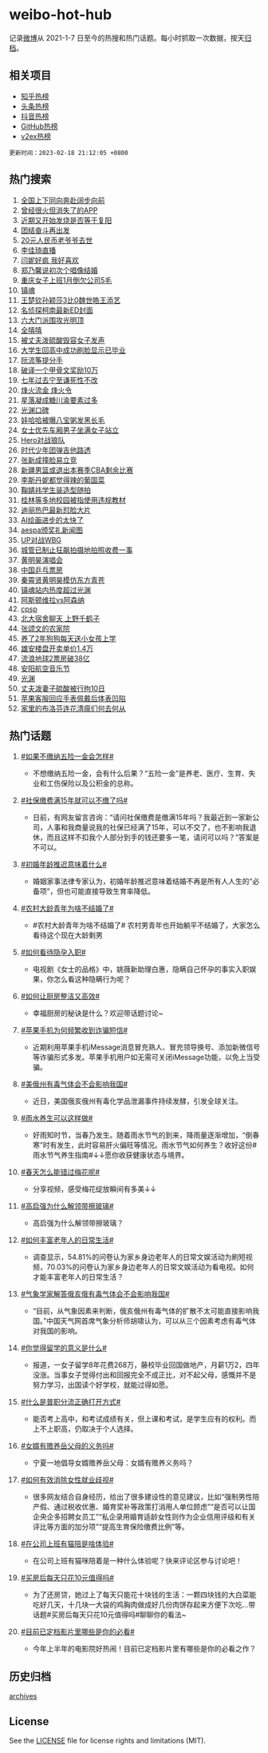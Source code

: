 # weibo-hot-hub

记录[微博](https://www.weibo.com)从 2021-1-7 日至今的热搜和热门话题。每小时抓取一次数据，按天[归档](archives)。

## 相关项目

- [知乎热榜](https://github.com/lonnyzhang423/zhihu-hot-hub)
- [头条热榜](https://github.com/lonnyzhang423/toutiao-hot-hub)
- [抖音热榜](https://github.com/lonnyzhang423/douyin-hot-hub)
- [GitHub热榜](https://github.com/lonnyzhang423/github-hot-hub)
- [v2ex热榜](https://github.com/lonnyzhang423/v2ex-hot-hub)


`更新时间：2023-02-18 21:12:05 +0800`

## 热门搜索

1. [全国上下同向奔赴阔步向前](https://m.weibo.cn/search?containerid=100103type%3D1%26t%3D10%26q%3D%23%E5%85%A8%E5%9B%BD%E4%B8%8A%E4%B8%8B%E5%90%8C%E5%90%91%E5%A5%94%E8%B5%B4%E9%98%94%E6%AD%A5%E5%90%91%E5%89%8D%23&stream_entry_id=51&isnewpage=1&extparam=seat%3D1%26stream_entry_id%3D51%26cate%3D10103%26dgr%3D0%26pos%3D0%26filter_type%3Drealtimehot%26c_type%3D51%26display_time%3D1676725924%26pre_seqid%3D1676725924535023866177&luicode=10000011&lfid=106003type%253D25%2526t%253D3%2526disable_hot%253D1%2526filter_type%253Drealtimehot)
1. [曾经很火但消失了的APP](https://m.weibo.cn/search?containerid=100103type%3D1%26t%3D10%26q%3D%23%E6%9B%BE%E7%BB%8F%E5%BE%88%E7%81%AB%E4%BD%86%E6%B6%88%E5%A4%B1%E4%BA%86%E7%9A%84APP%23&stream_entry_id=31&isnewpage=1&extparam=seat%3D1%26band_rank%3D1%26dgr%3D0%26realpos%3D1%26pos%3D0%26stream_entry_id%3D31%26c_type%3D31%26lcate%3D5001%26cate%3D5001%26q%3D%2523%25E6%259B%25BE%25E7%25BB%258F%25E5%25BE%2588%25E7%2581%25AB%25E4%25BD%2586%25E6%25B6%2588%25E5%25A4%25B1%25E4%25BA%2586%25E7%259A%2584APP%2523%26filter_type%3Drealtimehot%26flag%3D2%26display_time%3D1676725924%26pre_seqid%3D1676725924535023866177&luicode=10000011&lfid=106003type%253D25%2526t%253D3%2526disable_hot%253D1%2526filter_type%253Drealtimehot)
1. [近期又开始发烧是否等于复阳](https://m.weibo.cn/search?containerid=100103type%3D1%26t%3D10%26q%3D%23%E8%BF%91%E6%9C%9F%E5%8F%88%E5%BC%80%E5%A7%8B%E5%8F%91%E7%83%A7%E6%98%AF%E5%90%A6%E7%AD%89%E4%BA%8E%E5%A4%8D%E9%98%B3%23&stream_entry_id=31&isnewpage=1&extparam=seat%3D1%26band_rank%3D2%26dgr%3D0%26realpos%3D2%26pos%3D1%26stream_entry_id%3D31%26c_type%3D31%26lcate%3D5001%26cate%3D5001%26q%3D%2523%25E8%25BF%2591%25E6%259C%259F%25E5%258F%2588%25E5%25BC%2580%25E5%25A7%258B%25E5%258F%2591%25E7%2583%25A7%25E6%2598%25AF%25E5%2590%25A6%25E7%25AD%2589%25E4%25BA%258E%25E5%25A4%258D%25E9%2598%25B3%2523%26filter_type%3Drealtimehot%26flag%3D2%26display_time%3D1676725924%26pre_seqid%3D1676725924535023866177&luicode=10000011&lfid=106003type%253D25%2526t%253D3%2526disable_hot%253D1%2526filter_type%253Drealtimehot)
1. [团结奋斗再出发](https://m.weibo.cn/search?containerid=100103type%3D1%26t%3D10%26q%3D%23%E5%9B%A2%E7%BB%93%E5%A5%8B%E6%96%97%E5%86%8D%E5%87%BA%E5%8F%91%23&stream_entry_id=31&isnewpage=1&extparam=seat%3D1%26band_rank%3D3%26dgr%3D0%26realpos%3D3%26pos%3D2%26stream_entry_id%3D31%26c_type%3D31%26lcate%3D5001%26cate%3D5001%26q%3D%2523%25E5%259B%25A2%25E7%25BB%2593%25E5%25A5%258B%25E6%2596%2597%25E5%2586%258D%25E5%2587%25BA%25E5%258F%2591%2523%26filter_type%3Drealtimehot%26flag%3D1%26display_time%3D1676725924%26pre_seqid%3D1676725924535023866177&luicode=10000011&lfid=106003type%253D25%2526t%253D3%2526disable_hot%253D1%2526filter_type%253Drealtimehot)
1. [20元人民币老爷爷去世](https://m.weibo.cn/search?containerid=100103type%3D1%26t%3D10%26q%3D%2320%E5%85%83%E4%BA%BA%E6%B0%91%E5%B8%81%E8%80%81%E7%88%B7%E7%88%B7%E5%8E%BB%E4%B8%96%23&stream_entry_id=31&isnewpage=1&extparam=seat%3D1%26band_rank%3D4%26dgr%3D0%26realpos%3D4%26pos%3D3%26stream_entry_id%3D31%26c_type%3D31%26lcate%3D5001%26cate%3D5001%26q%3D%252320%25E5%2585%2583%25E4%25BA%25BA%25E6%25B0%2591%25E5%25B8%2581%25E8%2580%2581%25E7%2588%25B7%25E7%2588%25B7%25E5%258E%25BB%25E4%25B8%2596%2523%26filter_type%3Drealtimehot%26flag%3D2%26display_time%3D1676725924%26pre_seqid%3D1676725924535023866177&luicode=10000011&lfid=106003type%253D25%2526t%253D3%2526disable_hot%253D1%2526filter_type%253Drealtimehot)
1. [李佳琦直播](https://m.weibo.cn/search?containerid=100103type%3D1%26t%3D10%26q%3D%23%E6%9D%8E%E4%BD%B3%E7%90%A6%E7%9B%B4%E6%92%AD%23&stream_entry_id=31&isnewpage=1&extparam=seat%3D1%26band_rank%3D5%26dgr%3D0%26realpos%3D5%26pos%3D4%26stream_entry_id%3D31%26c_type%3D31%26lcate%3D5001%26cate%3D5001%26q%3D%2523%25E6%259D%258E%25E4%25BD%25B3%25E7%2590%25A6%25E7%259B%25B4%25E6%2592%25AD%2523%26filter_type%3Drealtimehot%26flag%3D1%26display_time%3D1676725924%26pre_seqid%3D1676725924535023866177&luicode=10000011&lfid=106003type%253D25%2526t%253D3%2526disable_hot%253D1%2526filter_type%253Drealtimehot)
1. [闫妮好疯 我好喜欢](https://m.weibo.cn/search?containerid=100103type%3D1%26t%3D10%26q%3D%E9%97%AB%E5%A6%AE%E5%A5%BD%E7%96%AF+%E6%88%91%E5%A5%BD%E5%96%9C%E6%AC%A2&stream_entry_id=31&isnewpage=1&extparam=seat%3D1%26band_rank%3D6%26dgr%3D0%26realpos%3D6%26pos%3D5%26stream_entry_id%3D31%26c_type%3D31%26lcate%3D5001%26cate%3D5001%26q%3D%25E9%2597%25AB%25E5%25A6%25AE%25E5%25A5%25BD%25E7%2596%25AF%2520%25E6%2588%2591%25E5%25A5%25BD%25E5%2596%259C%25E6%25AC%25A2%26filter_type%3Drealtimehot%26flag%3D1%26display_time%3D1676725924%26pre_seqid%3D1676725924535023866177&luicode=10000011&lfid=106003type%253D25%2526t%253D3%2526disable_hot%253D1%2526filter_type%253Drealtimehot)
1. [郑乃馨说初次个唱像结婚](https://m.weibo.cn/search?containerid=100103type%3D1%26t%3D10%26q%3D%23%E9%83%91%E4%B9%83%E9%A6%A8%E8%AF%B4%E5%88%9D%E6%AC%A1%E4%B8%AA%E5%94%B1%E5%83%8F%E7%BB%93%E5%A9%9A%23&stream_entry_id=31&isnewpage=1&extparam=seat%3D1%26band_rank%3D7%26dgr%3D0%26pos%3D6%26stream_entry_id%3D31%26c_type%3D31%26lcate%3D5001%26cate%3D5001%26q%3D%2523%25E9%2583%2591%25E4%25B9%2583%25E9%25A6%25A8%25E8%25AF%25B4%25E5%2588%259D%25E6%25AC%25A1%25E4%25B8%25AA%25E5%2594%25B1%25E5%2583%258F%25E7%25BB%2593%25E5%25A9%259A%2523%26filter_type%3Drealtimehot%26adid%3D180428%26display_time%3D1676725924%26pre_seqid%3D1676725924535023866177&luicode=10000011&lfid=106003type%253D25%2526t%253D3%2526disable_hot%253D1%2526filter_type%253Drealtimehot)
1. [重庆女子上班1月倒欠公司5毛](https://m.weibo.cn/search?containerid=100103type%3D1%26t%3D10%26q%3D%23%E9%87%8D%E5%BA%86%E5%A5%B3%E5%AD%90%E4%B8%8A%E7%8F%AD1%E6%9C%88%E5%80%92%E6%AC%A0%E5%85%AC%E5%8F%B85%E6%AF%9B%23&stream_entry_id=31&isnewpage=1&extparam=seat%3D1%26band_rank%3D7%26dgr%3D0%26realpos%3D7%26pos%3D7%26stream_entry_id%3D31%26c_type%3D31%26lcate%3D5001%26cate%3D5001%26q%3D%2523%25E9%2587%258D%25E5%25BA%2586%25E5%25A5%25B3%25E5%25AD%2590%25E4%25B8%258A%25E7%258F%25AD1%25E6%259C%2588%25E5%2580%2592%25E6%25AC%25A0%25E5%2585%25AC%25E5%258F%25B85%25E6%25AF%259B%2523%26filter_type%3Drealtimehot%26flag%3D1%26display_time%3D1676725924%26pre_seqid%3D1676725924535023866177&luicode=10000011&lfid=106003type%253D25%2526t%253D3%2526disable_hot%253D1%2526filter_type%253Drealtimehot)
1. [镇魂](https://m.weibo.cn/search?containerid=100103type%3D1%26t%3D10%26q%3D%E9%95%87%E9%AD%82&stream_entry_id=31&isnewpage=1&extparam=seat%3D1%26band_rank%3D8%26dgr%3D0%26realpos%3D8%26pos%3D8%26stream_entry_id%3D31%26c_type%3D31%26lcate%3D5001%26cate%3D5001%26q%3D%25E9%2595%2587%25E9%25AD%2582%26filter_type%3Drealtimehot%26flag%3D16%26display_time%3D1676725924%26pre_seqid%3D1676725924535023866177&luicode=10000011&lfid=106003type%253D25%2526t%253D3%2526disable_hot%253D1%2526filter_type%253Drealtimehot)
1. [王楚钦孙颖莎3比0魏世皓王添艺](https://m.weibo.cn/search?containerid=100103type%3D1%26t%3D10%26q%3D%23%E7%8E%8B%E6%A5%9A%E9%92%A6%E5%AD%99%E9%A2%96%E8%8E%8E3%E6%AF%940%E9%AD%8F%E4%B8%96%E7%9A%93%E7%8E%8B%E6%B7%BB%E8%89%BA%23&stream_entry_id=31&isnewpage=1&extparam=seat%3D1%26band_rank%3D9%26dgr%3D0%26realpos%3D9%26pos%3D9%26stream_entry_id%3D31%26c_type%3D31%26lcate%3D5001%26cate%3D5001%26q%3D%2523%25E7%258E%258B%25E6%25A5%259A%25E9%2592%25A6%25E5%25AD%2599%25E9%25A2%2596%25E8%258E%258E3%25E6%25AF%25940%25E9%25AD%258F%25E4%25B8%2596%25E7%259A%2593%25E7%258E%258B%25E6%25B7%25BB%25E8%2589%25BA%2523%26filter_type%3Drealtimehot%26flag%3D1%26display_time%3D1676725924%26pre_seqid%3D1676725924535023866177&luicode=10000011&lfid=106003type%253D25%2526t%253D3%2526disable_hot%253D1%2526filter_type%253Drealtimehot)
1. [名侦探柯南最新ED封面](https://m.weibo.cn/search?containerid=100103type%3D1%26t%3D10%26q%3D%23%E5%90%8D%E4%BE%A6%E6%8E%A2%E6%9F%AF%E5%8D%97%E6%9C%80%E6%96%B0ED%E5%B0%81%E9%9D%A2%23&stream_entry_id=31&isnewpage=1&extparam=seat%3D1%26band_rank%3D10%26dgr%3D0%26realpos%3D10%26pos%3D10%26stream_entry_id%3D31%26c_type%3D31%26lcate%3D5001%26cate%3D5001%26q%3D%2523%25E5%2590%258D%25E4%25BE%25A6%25E6%258E%25A2%25E6%259F%25AF%25E5%258D%2597%25E6%259C%2580%25E6%2596%25B0ED%25E5%25B0%2581%25E9%259D%25A2%2523%26filter_type%3Drealtimehot%26flag%3D1%26display_time%3D1676725924%26pre_seqid%3D1676725924535023866177&luicode=10000011&lfid=106003type%253D25%2526t%253D3%2526disable_hot%253D1%2526filter_type%253Drealtimehot)
1. [六大门派围攻光明顶](https://m.weibo.cn/search?containerid=100103type%3D1%26t%3D10%26q%3D%E5%85%AD%E5%A4%A7%E9%97%A8%E6%B4%BE%E5%9B%B4%E6%94%BB%E5%85%89%E6%98%8E%E9%A1%B6&stream_entry_id=31&isnewpage=1&extparam=seat%3D1%26band_rank%3D11%26dgr%3D0%26realpos%3D11%26pos%3D11%26stream_entry_id%3D31%26c_type%3D31%26lcate%3D5001%26cate%3D5001%26q%3D%25E5%2585%25AD%25E5%25A4%25A7%25E9%2597%25A8%25E6%25B4%25BE%25E5%259B%25B4%25E6%2594%25BB%25E5%2585%2589%25E6%2598%258E%25E9%25A1%25B6%26filter_type%3Drealtimehot%26flag%3D2%26display_time%3D1676725924%26pre_seqid%3D1676725924535023866177&luicode=10000011&lfid=106003type%253D25%2526t%253D3%2526disable_hot%253D1%2526filter_type%253Drealtimehot)
1. [全嘻嘻](https://m.weibo.cn/search?containerid=100103type%3D1%26t%3D10%26q%3D%E5%85%A8%E5%98%BB%E5%98%BB&stream_entry_id=31&isnewpage=1&extparam=seat%3D1%26band_rank%3D12%26dgr%3D0%26realpos%3D12%26pos%3D12%26stream_entry_id%3D31%26c_type%3D31%26lcate%3D5001%26cate%3D5001%26q%3D%25E5%2585%25A8%25E5%2598%25BB%25E5%2598%25BB%26filter_type%3Drealtimehot%26flag%3D1%26display_time%3D1676725924%26pre_seqid%3D1676725924535023866177&luicode=10000011&lfid=106003type%253D25%2526t%253D3%2526disable_hot%253D1%2526filter_type%253Drealtimehot)
1. [被丈夫泼硫酸毁容女子发声](https://m.weibo.cn/search?containerid=100103type%3D1%26t%3D10%26q%3D%23%E8%A2%AB%E4%B8%88%E5%A4%AB%E6%B3%BC%E7%A1%AB%E9%85%B8%E6%AF%81%E5%AE%B9%E5%A5%B3%E5%AD%90%E5%8F%91%E5%A3%B0%23&stream_entry_id=31&isnewpage=1&extparam=seat%3D1%26band_rank%3D13%26dgr%3D0%26realpos%3D13%26pos%3D13%26stream_entry_id%3D31%26c_type%3D31%26lcate%3D5001%26cate%3D5001%26q%3D%2523%25E8%25A2%25AB%25E4%25B8%2588%25E5%25A4%25AB%25E6%25B3%25BC%25E7%25A1%25AB%25E9%2585%25B8%25E6%25AF%2581%25E5%25AE%25B9%25E5%25A5%25B3%25E5%25AD%2590%25E5%258F%2591%25E5%25A3%25B0%2523%26filter_type%3Drealtimehot%26flag%3D0%26display_time%3D1676725924%26pre_seqid%3D1676725924535023866177&luicode=10000011&lfid=106003type%253D25%2526t%253D3%2526disable_hot%253D1%2526filter_type%253Drealtimehot)
1. [大学生回高中成功刷脸显示已毕业](https://m.weibo.cn/search?containerid=100103type%3D1%26t%3D10%26q%3D%23%E5%A4%A7%E5%AD%A6%E7%94%9F%E5%9B%9E%E9%AB%98%E4%B8%AD%E6%88%90%E5%8A%9F%E5%88%B7%E8%84%B8%E6%98%BE%E7%A4%BA%E5%B7%B2%E6%AF%95%E4%B8%9A%23&stream_entry_id=31&isnewpage=1&extparam=seat%3D1%26band_rank%3D14%26dgr%3D0%26realpos%3D14%26pos%3D14%26stream_entry_id%3D31%26c_type%3D31%26lcate%3D5001%26cate%3D5001%26q%3D%2523%25E5%25A4%25A7%25E5%25AD%25A6%25E7%2594%259F%25E5%259B%259E%25E9%25AB%2598%25E4%25B8%25AD%25E6%2588%2590%25E5%258A%259F%25E5%2588%25B7%25E8%2584%25B8%25E6%2598%25BE%25E7%25A4%25BA%25E5%25B7%25B2%25E6%25AF%2595%25E4%25B8%259A%2523%26filter_type%3Drealtimehot%26flag%3D1%26display_time%3D1676725924%26pre_seqid%3D1676725924535023866177&luicode=10000011&lfid=106003type%253D25%2526t%253D3%2526disable_hot%253D1%2526filter_type%253Drealtimehot)
1. [阮流筝提分手](https://m.weibo.cn/search?containerid=100103type%3D1%26t%3D10%26q%3D%23%E9%98%AE%E6%B5%81%E7%AD%9D%E6%8F%90%E5%88%86%E6%89%8B%23&stream_entry_id=31&isnewpage=1&extparam=seat%3D1%26band_rank%3D15%26dgr%3D0%26realpos%3D15%26pos%3D15%26stream_entry_id%3D31%26c_type%3D31%26lcate%3D5001%26cate%3D5001%26q%3D%2523%25E9%2598%25AE%25E6%25B5%2581%25E7%25AD%259D%25E6%258F%2590%25E5%2588%2586%25E6%2589%258B%2523%26filter_type%3Drealtimehot%26flag%3D0%26display_time%3D1676725924%26pre_seqid%3D1676725924535023866177&luicode=10000011&lfid=106003type%253D25%2526t%253D3%2526disable_hot%253D1%2526filter_type%253Drealtimehot)
1. [破译一个甲骨文奖励10万](https://m.weibo.cn/search?containerid=100103type%3D1%26t%3D10%26q%3D%23%E7%A0%B4%E8%AF%91%E4%B8%80%E4%B8%AA%E7%94%B2%E9%AA%A8%E6%96%87%E5%A5%96%E5%8A%B110%E4%B8%87%23&stream_entry_id=31&isnewpage=1&extparam=seat%3D1%26band_rank%3D16%26dgr%3D0%26realpos%3D16%26pos%3D16%26stream_entry_id%3D31%26c_type%3D31%26lcate%3D5001%26cate%3D5001%26q%3D%2523%25E7%25A0%25B4%25E8%25AF%2591%25E4%25B8%2580%25E4%25B8%25AA%25E7%2594%25B2%25E9%25AA%25A8%25E6%2596%2587%25E5%25A5%2596%25E5%258A%25B110%25E4%25B8%2587%2523%26filter_type%3Drealtimehot%26flag%3D0%26display_time%3D1676725924%26pre_seqid%3D1676725924535023866177&luicode=10000011&lfid=106003type%253D25%2526t%253D3%2526disable_hot%253D1%2526filter_type%253Drealtimehot)
1. [七年过去宁至谦死性不改](https://m.weibo.cn/search?containerid=100103type%3D1%26t%3D10%26q%3D%23%E4%B8%83%E5%B9%B4%E8%BF%87%E5%8E%BB%E5%AE%81%E8%87%B3%E8%B0%A6%E6%AD%BB%E6%80%A7%E4%B8%8D%E6%94%B9%23&stream_entry_id=31&isnewpage=1&extparam=seat%3D1%26band_rank%3D17%26dgr%3D0%26realpos%3D17%26pos%3D17%26stream_entry_id%3D31%26c_type%3D31%26lcate%3D5001%26cate%3D5001%26q%3D%2523%25E4%25B8%2583%25E5%25B9%25B4%25E8%25BF%2587%25E5%258E%25BB%25E5%25AE%2581%25E8%2587%25B3%25E8%25B0%25A6%25E6%25AD%25BB%25E6%2580%25A7%25E4%25B8%258D%25E6%2594%25B9%2523%26filter_type%3Drealtimehot%26flag%3D1%26display_time%3D1676725924%26pre_seqid%3D1676725924535023866177&luicode=10000011&lfid=106003type%253D25%2526t%253D3%2526disable_hot%253D1%2526filter_type%253Drealtimehot)
1. [烽火流金 烽火令](https://m.weibo.cn/search?containerid=100103type%3D1%26t%3D10%26q%3D%E7%83%BD%E7%81%AB%E6%B5%81%E9%87%91+%E7%83%BD%E7%81%AB%E4%BB%A4&stream_entry_id=31&isnewpage=1&extparam=seat%3D1%26band_rank%3D18%26dgr%3D0%26realpos%3D18%26pos%3D18%26stream_entry_id%3D31%26c_type%3D31%26lcate%3D5001%26cate%3D5001%26q%3D%25E7%2583%25BD%25E7%2581%25AB%25E6%25B5%2581%25E9%2587%2591%2520%25E7%2583%25BD%25E7%2581%25AB%25E4%25BB%25A4%26filter_type%3Drealtimehot%26flag%3D0%26display_time%3D1676725924%26pre_seqid%3D1676725924535023866177&luicode=10000011&lfid=106003type%253D25%2526t%253D3%2526disable_hot%253D1%2526filter_type%253Drealtimehot)
1. [星落凝成糖川渝要素过多](https://m.weibo.cn/search?containerid=100103type%3D1%26t%3D10%26q%3D%23%E6%98%9F%E8%90%BD%E5%87%9D%E6%88%90%E7%B3%96%E5%B7%9D%E6%B8%9D%E8%A6%81%E7%B4%A0%E8%BF%87%E5%A4%9A%23&stream_entry_id=31&isnewpage=1&extparam=seat%3D1%26band_rank%3D19%26dgr%3D0%26realpos%3D19%26pos%3D19%26stream_entry_id%3D31%26c_type%3D31%26lcate%3D5001%26cate%3D5001%26q%3D%2523%25E6%2598%259F%25E8%2590%25BD%25E5%2587%259D%25E6%2588%2590%25E7%25B3%2596%25E5%25B7%259D%25E6%25B8%259D%25E8%25A6%2581%25E7%25B4%25A0%25E8%25BF%2587%25E5%25A4%259A%2523%26filter_type%3Drealtimehot%26flag%3D1%26display_time%3D1676725924%26pre_seqid%3D1676725924535023866177&luicode=10000011&lfid=106003type%253D25%2526t%253D3%2526disable_hot%253D1%2526filter_type%253Drealtimehot)
1. [光渊口碑](https://m.weibo.cn/search?containerid=100103type%3D1%26t%3D10%26q%3D%23%E5%85%89%E6%B8%8A%E5%8F%A3%E7%A2%91%23&stream_entry_id=31&isnewpage=1&extparam=seat%3D1%26band_rank%3D20%26dgr%3D0%26realpos%3D20%26pos%3D20%26stream_entry_id%3D31%26c_type%3D31%26lcate%3D5001%26cate%3D5001%26q%3D%2523%25E5%2585%2589%25E6%25B8%258A%25E5%258F%25A3%25E7%25A2%2591%2523%26filter_type%3Drealtimehot%26flag%3D1%26display_time%3D1676725924%26pre_seqid%3D1676725924535023866177&luicode=10000011&lfid=106003type%253D25%2526t%253D3%2526disable_hot%253D1%2526filter_type%253Drealtimehot)
1. [娃哈哈被曝八宝粥发黑长毛](https://m.weibo.cn/search?containerid=100103type%3D1%26t%3D10%26q%3D%23%E5%A8%83%E5%93%88%E5%93%88%E8%A2%AB%E6%9B%9D%E5%85%AB%E5%AE%9D%E7%B2%A5%E5%8F%91%E9%BB%91%E9%95%BF%E6%AF%9B%23&stream_entry_id=31&isnewpage=1&extparam=seat%3D1%26band_rank%3D21%26dgr%3D0%26realpos%3D21%26pos%3D21%26stream_entry_id%3D31%26c_type%3D31%26lcate%3D5001%26cate%3D5001%26q%3D%2523%25E5%25A8%2583%25E5%2593%2588%25E5%2593%2588%25E8%25A2%25AB%25E6%259B%259D%25E5%2585%25AB%25E5%25AE%259D%25E7%25B2%25A5%25E5%258F%2591%25E9%25BB%2591%25E9%2595%25BF%25E6%25AF%259B%2523%26filter_type%3Drealtimehot%26flag%3D2%26display_time%3D1676725924%26pre_seqid%3D1676725924535023866177&luicode=10000011&lfid=106003type%253D25%2526t%253D3%2526disable_hot%253D1%2526filter_type%253Drealtimehot)
1. [女士优先车厢男子坐满女子站立](https://m.weibo.cn/search?containerid=100103type%3D1%26t%3D10%26q%3D%23%E5%A5%B3%E5%A3%AB%E4%BC%98%E5%85%88%E8%BD%A6%E5%8E%A2%E7%94%B7%E5%AD%90%E5%9D%90%E6%BB%A1%E5%A5%B3%E5%AD%90%E7%AB%99%E7%AB%8B%23&stream_entry_id=31&isnewpage=1&extparam=seat%3D1%26band_rank%3D22%26dgr%3D0%26realpos%3D22%26pos%3D22%26stream_entry_id%3D31%26c_type%3D31%26lcate%3D5001%26cate%3D5001%26q%3D%2523%25E5%25A5%25B3%25E5%25A3%25AB%25E4%25BC%2598%25E5%2585%2588%25E8%25BD%25A6%25E5%258E%25A2%25E7%2594%25B7%25E5%25AD%2590%25E5%259D%2590%25E6%25BB%25A1%25E5%25A5%25B3%25E5%25AD%2590%25E7%25AB%2599%25E7%25AB%258B%2523%26filter_type%3Drealtimehot%26flag%3D0%26display_time%3D1676725924%26pre_seqid%3D1676725924535023866177&luicode=10000011&lfid=106003type%253D25%2526t%253D3%2526disable_hot%253D1%2526filter_type%253Drealtimehot)
1. [Hero对战狼队](https://m.weibo.cn/search?containerid=100103type%3D1%26t%3D10%26q%3D%23Hero%E5%AF%B9%E6%88%98%E7%8B%BC%E9%98%9F%23&stream_entry_id=31&isnewpage=1&extparam=seat%3D1%26band_rank%3D23%26dgr%3D0%26realpos%3D23%26pos%3D23%26stream_entry_id%3D31%26c_type%3D31%26lcate%3D5001%26cate%3D5001%26q%3D%2523Hero%25E5%25AF%25B9%25E6%2588%2598%25E7%258B%25BC%25E9%2598%259F%2523%26filter_type%3Drealtimehot%26flag%3D1%26display_time%3D1676725924%26pre_seqid%3D1676725924535023866177&luicode=10000011&lfid=106003type%253D25%2526t%253D3%2526disable_hot%253D1%2526filter_type%253Drealtimehot)
1. [时代少年团弹吉他路透](https://m.weibo.cn/search?containerid=100103type%3D1%26t%3D10%26q%3D%23%E6%97%B6%E4%BB%A3%E5%B0%91%E5%B9%B4%E5%9B%A2%E5%BC%B9%E5%90%89%E4%BB%96%E8%B7%AF%E9%80%8F%23&stream_entry_id=31&isnewpage=1&extparam=seat%3D1%26band_rank%3D24%26dgr%3D0%26realpos%3D24%26pos%3D24%26stream_entry_id%3D31%26c_type%3D31%26lcate%3D5001%26cate%3D5001%26q%3D%2523%25E6%2597%25B6%25E4%25BB%25A3%25E5%25B0%2591%25E5%25B9%25B4%25E5%259B%25A2%25E5%25BC%25B9%25E5%2590%2589%25E4%25BB%2596%25E8%25B7%25AF%25E9%2580%258F%2523%26filter_type%3Drealtimehot%26flag%3D1%26display_time%3D1676725924%26pre_seqid%3D1676725924535023866177&luicode=10000011&lfid=106003type%253D25%2526t%253D3%2526disable_hot%253D1%2526filter_type%253Drealtimehot)
1. [张新成撞脸易立竞](https://m.weibo.cn/search?containerid=100103type%3D1%26t%3D10%26q%3D%23%E5%BC%A0%E6%96%B0%E6%88%90%E6%92%9E%E8%84%B8%E6%98%93%E7%AB%8B%E7%AB%9E%23&stream_entry_id=31&isnewpage=1&extparam=seat%3D1%26band_rank%3D25%26dgr%3D0%26realpos%3D25%26pos%3D25%26stream_entry_id%3D31%26c_type%3D31%26lcate%3D5001%26cate%3D5001%26q%3D%2523%25E5%25BC%25A0%25E6%2596%25B0%25E6%2588%2590%25E6%2592%259E%25E8%2584%25B8%25E6%2598%2593%25E7%25AB%258B%25E7%25AB%259E%2523%26filter_type%3Drealtimehot%26flag%3D0%26display_time%3D1676725924%26pre_seqid%3D1676725924535023866177&luicode=10000011&lfid=106003type%253D25%2526t%253D3%2526disable_hot%253D1%2526filter_type%253Drealtimehot)
1. [新疆男篮或退出本赛季CBA剩余比赛](https://m.weibo.cn/search?containerid=100103type%3D1%26t%3D10%26q%3D%23%E6%96%B0%E7%96%86%E7%94%B7%E7%AF%AE%E6%88%96%E9%80%80%E5%87%BA%E6%9C%AC%E8%B5%9B%E5%AD%A3CBA%E5%89%A9%E4%BD%99%E6%AF%94%E8%B5%9B%23&stream_entry_id=31&isnewpage=1&extparam=seat%3D1%26band_rank%3D26%26dgr%3D0%26realpos%3D26%26pos%3D26%26stream_entry_id%3D31%26c_type%3D31%26lcate%3D5001%26cate%3D5001%26q%3D%2523%25E6%2596%25B0%25E7%2596%2586%25E7%2594%25B7%25E7%25AF%25AE%25E6%2588%2596%25E9%2580%2580%25E5%2587%25BA%25E6%259C%25AC%25E8%25B5%259B%25E5%25AD%25A3CBA%25E5%2589%25A9%25E4%25BD%2599%25E6%25AF%2594%25E8%25B5%259B%2523%26filter_type%3Drealtimehot%26flag%3D1%26display_time%3D1676725924%26pre_seqid%3D1676725924535023866177&luicode=10000011&lfid=106003type%253D25%2526t%253D3%2526disable_hot%253D1%2526filter_type%253Drealtimehot)
1. [李斯丹妮都觉得辣的葡国菜](https://m.weibo.cn/search?containerid=100103type%3D1%26t%3D10%26q%3D%23%E6%9D%8E%E6%96%AF%E4%B8%B9%E5%A6%AE%E9%83%BD%E8%A7%89%E5%BE%97%E8%BE%A3%E7%9A%84%E8%91%A1%E5%9B%BD%E8%8F%9C%23&stream_entry_id=31&isnewpage=1&extparam=seat%3D1%26band_rank%3D27%26dgr%3D0%26realpos%3D27%26pos%3D27%26stream_entry_id%3D31%26c_type%3D31%26lcate%3D5001%26cate%3D5001%26q%3D%2523%25E6%259D%258E%25E6%2596%25AF%25E4%25B8%25B9%25E5%25A6%25AE%25E9%2583%25BD%25E8%25A7%2589%25E5%25BE%2597%25E8%25BE%25A3%25E7%259A%2584%25E8%2591%25A1%25E5%259B%25BD%25E8%258F%259C%2523%26filter_type%3Drealtimehot%26flag%3D1%26display_time%3D1676725924%26pre_seqid%3D1676725924535023866177&luicode=10000011&lfid=106003type%253D25%2526t%253D3%2526disable_hot%253D1%2526filter_type%253Drealtimehot)
1. [鞠婧祎学生装造型随拍](https://m.weibo.cn/search?containerid=100103type%3D1%26t%3D10%26q%3D%23%E9%9E%A0%E5%A9%A7%E7%A5%8E%E5%AD%A6%E7%94%9F%E8%A3%85%E9%80%A0%E5%9E%8B%E9%9A%8F%E6%8B%8D%23&stream_entry_id=31&isnewpage=1&extparam=seat%3D1%26band_rank%3D28%26dgr%3D0%26realpos%3D28%26pos%3D28%26stream_entry_id%3D31%26c_type%3D31%26lcate%3D5001%26cate%3D5001%26q%3D%2523%25E9%259E%25A0%25E5%25A9%25A7%25E7%25A5%258E%25E5%25AD%25A6%25E7%2594%259F%25E8%25A3%2585%25E9%2580%25A0%25E5%259E%258B%25E9%259A%258F%25E6%258B%258D%2523%26filter_type%3Drealtimehot%26flag%3D0%26display_time%3D1676725924%26pre_seqid%3D1676725924535023866177&luicode=10000011&lfid=106003type%253D25%2526t%253D3%2526disable_hot%253D1%2526filter_type%253Drealtimehot)
1. [桂林等多地校园被指使用违规教材](https://m.weibo.cn/search?containerid=100103type%3D1%26t%3D10%26q%3D%23%E6%A1%82%E6%9E%97%E7%AD%89%E5%A4%9A%E5%9C%B0%E6%A0%A1%E5%9B%AD%E8%A2%AB%E6%8C%87%E4%BD%BF%E7%94%A8%E8%BF%9D%E8%A7%84%E6%95%99%E6%9D%90%23&stream_entry_id=31&isnewpage=1&extparam=seat%3D1%26band_rank%3D29%26dgr%3D0%26realpos%3D29%26pos%3D29%26stream_entry_id%3D31%26c_type%3D31%26lcate%3D5001%26cate%3D5001%26q%3D%2523%25E6%25A1%2582%25E6%259E%2597%25E7%25AD%2589%25E5%25A4%259A%25E5%259C%25B0%25E6%25A0%25A1%25E5%259B%25AD%25E8%25A2%25AB%25E6%258C%2587%25E4%25BD%25BF%25E7%2594%25A8%25E8%25BF%259D%25E8%25A7%2584%25E6%2595%2599%25E6%259D%2590%2523%26filter_type%3Drealtimehot%26flag%3D0%26display_time%3D1676725924%26pre_seqid%3D1676725924535023866177&luicode=10000011&lfid=106003type%253D25%2526t%253D3%2526disable_hot%253D1%2526filter_type%253Drealtimehot)
1. [迪丽热巴最新怼脸大片](https://m.weibo.cn/search?containerid=100103type%3D1%26t%3D10%26q%3D%23%E8%BF%AA%E4%B8%BD%E7%83%AD%E5%B7%B4%E6%9C%80%E6%96%B0%E6%80%BC%E8%84%B8%E5%A4%A7%E7%89%87%23&stream_entry_id=31&isnewpage=1&extparam=seat%3D1%26band_rank%3D30%26dgr%3D0%26realpos%3D30%26pos%3D30%26stream_entry_id%3D31%26c_type%3D31%26lcate%3D5001%26cate%3D5001%26q%3D%2523%25E8%25BF%25AA%25E4%25B8%25BD%25E7%2583%25AD%25E5%25B7%25B4%25E6%259C%2580%25E6%2596%25B0%25E6%2580%25BC%25E8%2584%25B8%25E5%25A4%25A7%25E7%2589%2587%2523%26filter_type%3Drealtimehot%26flag%3D0%26display_time%3D1676725924%26pre_seqid%3D1676725924535023866177&luicode=10000011&lfid=106003type%253D25%2526t%253D3%2526disable_hot%253D1%2526filter_type%253Drealtimehot)
1. [AI绘画进步的太快了](https://m.weibo.cn/search?containerid=100103type%3D1%26t%3D10%26q%3D%23AI%E7%BB%98%E7%94%BB%E8%BF%9B%E6%AD%A5%E7%9A%84%E5%A4%AA%E5%BF%AB%E4%BA%86%23&stream_entry_id=31&isnewpage=1&extparam=seat%3D1%26band_rank%3D31%26dgr%3D0%26realpos%3D31%26pos%3D31%26stream_entry_id%3D31%26c_type%3D31%26lcate%3D5001%26cate%3D5001%26q%3D%2523AI%25E7%25BB%2598%25E7%2594%25BB%25E8%25BF%259B%25E6%25AD%25A5%25E7%259A%2584%25E5%25A4%25AA%25E5%25BF%25AB%25E4%25BA%2586%2523%26filter_type%3Drealtimehot%26flag%3D1%26display_time%3D1676725924%26pre_seqid%3D1676725924535023866177&luicode=10000011&lfid=106003type%253D25%2526t%253D3%2526disable_hot%253D1%2526filter_type%253Drealtimehot)
1. [aespa颁奖礼新闻图](https://m.weibo.cn/search?containerid=100103type%3D1%26t%3D10%26q%3D%23aespa%E9%A2%81%E5%A5%96%E7%A4%BC%E6%96%B0%E9%97%BB%E5%9B%BE%23&stream_entry_id=31&isnewpage=1&extparam=seat%3D1%26band_rank%3D32%26dgr%3D0%26realpos%3D32%26pos%3D32%26stream_entry_id%3D31%26c_type%3D31%26lcate%3D5001%26cate%3D5001%26q%3D%2523aespa%25E9%25A2%2581%25E5%25A5%2596%25E7%25A4%25BC%25E6%2596%25B0%25E9%2597%25BB%25E5%259B%25BE%2523%26filter_type%3Drealtimehot%26flag%3D0%26display_time%3D1676725924%26pre_seqid%3D1676725924535023866177&luicode=10000011&lfid=106003type%253D25%2526t%253D3%2526disable_hot%253D1%2526filter_type%253Drealtimehot)
1. [UP对战WBG](https://m.weibo.cn/search?containerid=100103type%3D1%26t%3D10%26q%3D%23UP%E5%AF%B9%E6%88%98WBG%23&stream_entry_id=31&isnewpage=1&extparam=seat%3D1%26band_rank%3D33%26dgr%3D0%26realpos%3D33%26pos%3D33%26stream_entry_id%3D31%26c_type%3D31%26lcate%3D5001%26cate%3D5001%26q%3D%2523UP%25E5%25AF%25B9%25E6%2588%2598WBG%2523%26filter_type%3Drealtimehot%26flag%3D1%26display_time%3D1676725924%26pre_seqid%3D1676725924535023866177&luicode=10000011&lfid=106003type%253D25%2526t%253D3%2526disable_hot%253D1%2526filter_type%253Drealtimehot)
1. [城管已制止狂飙拍摄地拍照收费一事](https://m.weibo.cn/search?containerid=100103type%3D1%26t%3D10%26q%3D%23%E5%9F%8E%E7%AE%A1%E5%B7%B2%E5%88%B6%E6%AD%A2%E7%8B%82%E9%A3%99%E6%8B%8D%E6%91%84%E5%9C%B0%E6%8B%8D%E7%85%A7%E6%94%B6%E8%B4%B9%E4%B8%80%E4%BA%8B%23&stream_entry_id=31&isnewpage=1&extparam=seat%3D1%26band_rank%3D34%26dgr%3D0%26realpos%3D34%26pos%3D34%26stream_entry_id%3D31%26c_type%3D31%26lcate%3D5001%26cate%3D5001%26q%3D%2523%25E5%259F%258E%25E7%25AE%25A1%25E5%25B7%25B2%25E5%2588%25B6%25E6%25AD%25A2%25E7%258B%2582%25E9%25A3%2599%25E6%258B%258D%25E6%2591%2584%25E5%259C%25B0%25E6%258B%258D%25E7%2585%25A7%25E6%2594%25B6%25E8%25B4%25B9%25E4%25B8%2580%25E4%25BA%258B%2523%26filter_type%3Drealtimehot%26flag%3D0%26display_time%3D1676725924%26pre_seqid%3D1676725924535023866177&luicode=10000011&lfid=106003type%253D25%2526t%253D3%2526disable_hot%253D1%2526filter_type%253Drealtimehot)
1. [黄明昊演唱会](https://m.weibo.cn/search?containerid=100103type%3D1%26t%3D10%26q%3D%E9%BB%84%E6%98%8E%E6%98%8A%E6%BC%94%E5%94%B1%E4%BC%9A&stream_entry_id=31&isnewpage=1&extparam=seat%3D1%26band_rank%3D35%26dgr%3D0%26realpos%3D35%26pos%3D35%26stream_entry_id%3D31%26c_type%3D31%26lcate%3D5001%26cate%3D5001%26q%3D%25E9%25BB%2584%25E6%2598%258E%25E6%2598%258A%25E6%25BC%2594%25E5%2594%25B1%25E4%25BC%259A%26filter_type%3Drealtimehot%26flag%3D0%26display_time%3D1676725924%26pre_seqid%3D1676725924535023866177&luicode=10000011&lfid=106003type%253D25%2526t%253D3%2526disable_hot%253D1%2526filter_type%253Drealtimehot)
1. [中国乒乓票房](https://m.weibo.cn/search?containerid=100103type%3D1%26t%3D10%26q%3D%23%E4%B8%AD%E5%9B%BD%E4%B9%92%E4%B9%93%E7%A5%A8%E6%88%BF%23&stream_entry_id=31&isnewpage=1&extparam=seat%3D1%26band_rank%3D36%26dgr%3D0%26realpos%3D36%26pos%3D36%26stream_entry_id%3D31%26c_type%3D31%26lcate%3D5001%26cate%3D5001%26q%3D%2523%25E4%25B8%25AD%25E5%259B%25BD%25E4%25B9%2592%25E4%25B9%2593%25E7%25A5%25A8%25E6%2588%25BF%2523%26filter_type%3Drealtimehot%26flag%3D0%26display_time%3D1676725924%26pre_seqid%3D1676725924535023866177&luicode=10000011&lfid=106003type%253D25%2526t%253D3%2526disable_hot%253D1%2526filter_type%253Drealtimehot)
1. [秦霄贤黄明昊模仿东方青苍](https://m.weibo.cn/search?containerid=100103type%3D1%26t%3D10%26q%3D%23%E7%A7%A6%E9%9C%84%E8%B4%A4%E9%BB%84%E6%98%8E%E6%98%8A%E6%A8%A1%E4%BB%BF%E4%B8%9C%E6%96%B9%E9%9D%92%E8%8B%8D%23&stream_entry_id=31&isnewpage=1&extparam=seat%3D1%26band_rank%3D37%26dgr%3D0%26realpos%3D37%26pos%3D37%26stream_entry_id%3D31%26c_type%3D31%26lcate%3D5001%26cate%3D5001%26q%3D%2523%25E7%25A7%25A6%25E9%259C%2584%25E8%25B4%25A4%25E9%25BB%2584%25E6%2598%258E%25E6%2598%258A%25E6%25A8%25A1%25E4%25BB%25BF%25E4%25B8%259C%25E6%2596%25B9%25E9%259D%2592%25E8%258B%258D%2523%26filter_type%3Drealtimehot%26flag%3D1%26display_time%3D1676725924%26pre_seqid%3D1676725924535023866177&luicode=10000011&lfid=106003type%253D25%2526t%253D3%2526disable_hot%253D1%2526filter_type%253Drealtimehot)
1. [镇魂站内热度超过光渊](https://m.weibo.cn/search?containerid=100103type%3D1%26t%3D10%26q%3D%23%E9%95%87%E9%AD%82%E7%AB%99%E5%86%85%E7%83%AD%E5%BA%A6%E8%B6%85%E8%BF%87%E5%85%89%E6%B8%8A%23&stream_entry_id=31&isnewpage=1&extparam=seat%3D1%26band_rank%3D38%26dgr%3D0%26realpos%3D38%26pos%3D38%26stream_entry_id%3D31%26c_type%3D31%26lcate%3D5001%26cate%3D5001%26q%3D%2523%25E9%2595%2587%25E9%25AD%2582%25E7%25AB%2599%25E5%2586%2585%25E7%2583%25AD%25E5%25BA%25A6%25E8%25B6%2585%25E8%25BF%2587%25E5%2585%2589%25E6%25B8%258A%2523%26filter_type%3Drealtimehot%26flag%3D0%26display_time%3D1676725924%26pre_seqid%3D1676725924535023866177&luicode=10000011&lfid=106003type%253D25%2526t%253D3%2526disable_hot%253D1%2526filter_type%253Drealtimehot)
1. [阿斯顿维拉vs阿森纳](https://m.weibo.cn/search?containerid=100103type%3D1%26t%3D10%26q%3D%23%E9%98%BF%E6%96%AF%E9%A1%BF%E7%BB%B4%E6%8B%89vs%E9%98%BF%E6%A3%AE%E7%BA%B3%23&stream_entry_id=31&isnewpage=1&extparam=seat%3D1%26band_rank%3D39%26dgr%3D0%26realpos%3D39%26pos%3D39%26stream_entry_id%3D31%26c_type%3D31%26lcate%3D5001%26cate%3D5001%26q%3D%2523%25E9%2598%25BF%25E6%2596%25AF%25E9%25A1%25BF%25E7%25BB%25B4%25E6%258B%2589vs%25E9%2598%25BF%25E6%25A3%25AE%25E7%25BA%25B3%2523%26filter_type%3Drealtimehot%26flag%3D1%26display_time%3D1676725924%26pre_seqid%3D1676725924535023866177&luicode=10000011&lfid=106003type%253D25%2526t%253D3%2526disable_hot%253D1%2526filter_type%253Drealtimehot)
1. [cpsp](https://m.weibo.cn/search?containerid=100103type%3D1%26t%3D10%26q%3Dcpsp&stream_entry_id=31&isnewpage=1&extparam=seat%3D1%26band_rank%3D40%26dgr%3D0%26realpos%3D40%26pos%3D40%26stream_entry_id%3D31%26c_type%3D31%26lcate%3D5001%26cate%3D5001%26q%3Dcpsp%26filter_type%3Drealtimehot%26flag%3D1%26display_time%3D1676725924%26pre_seqid%3D1676725924535023866177&luicode=10000011&lfid=106003type%253D25%2526t%253D3%2526disable_hot%253D1%2526filter_type%253Drealtimehot)
1. [北大宿舍聊天 上野千鹤子](https://m.weibo.cn/search?containerid=100103type%3D1%26t%3D10%26q%3D%E5%8C%97%E5%A4%A7%E5%AE%BF%E8%88%8D%E8%81%8A%E5%A4%A9+%E4%B8%8A%E9%87%8E%E5%8D%83%E9%B9%A4%E5%AD%90&stream_entry_id=31&isnewpage=1&extparam=seat%3D1%26band_rank%3D41%26dgr%3D0%26realpos%3D41%26pos%3D41%26stream_entry_id%3D31%26c_type%3D31%26lcate%3D5001%26cate%3D5001%26q%3D%25E5%258C%2597%25E5%25A4%25A7%25E5%25AE%25BF%25E8%2588%258D%25E8%2581%258A%25E5%25A4%25A9%2520%25E4%25B8%258A%25E9%2587%258E%25E5%258D%2583%25E9%25B9%25A4%25E5%25AD%2590%26filter_type%3Drealtimehot%26flag%3D0%26display_time%3D1676725924%26pre_seqid%3D1676725924535023866177&luicode=10000011&lfid=106003type%253D25%2526t%253D3%2526disable_hot%253D1%2526filter_type%253Drealtimehot)
1. [张颂文的农家院](https://m.weibo.cn/search?containerid=100103type%3D1%26t%3D10%26q%3D%23%E5%BC%A0%E9%A2%82%E6%96%87%E7%9A%84%E5%86%9C%E5%AE%B6%E9%99%A2%23&stream_entry_id=31&isnewpage=1&extparam=seat%3D1%26band_rank%3D42%26dgr%3D0%26realpos%3D42%26pos%3D42%26stream_entry_id%3D31%26c_type%3D31%26lcate%3D5001%26cate%3D5001%26q%3D%2523%25E5%25BC%25A0%25E9%25A2%2582%25E6%2596%2587%25E7%259A%2584%25E5%2586%259C%25E5%25AE%25B6%25E9%2599%25A2%2523%26filter_type%3Drealtimehot%26flag%3D0%26display_time%3D1676725924%26pre_seqid%3D1676725924535023866177&luicode=10000011&lfid=106003type%253D25%2526t%253D3%2526disable_hot%253D1%2526filter_type%253Drealtimehot)
1. [养了2年狗狗每天送小女孩上学](https://m.weibo.cn/search?containerid=100103type%3D1%26t%3D10%26q%3D%23%E5%85%BB%E4%BA%862%E5%B9%B4%E7%8B%97%E7%8B%97%E6%AF%8F%E5%A4%A9%E9%80%81%E5%B0%8F%E5%A5%B3%E5%AD%A9%E4%B8%8A%E5%AD%A6%23&stream_entry_id=31&isnewpage=1&extparam=seat%3D1%26band_rank%3D43%26dgr%3D0%26realpos%3D43%26pos%3D43%26stream_entry_id%3D31%26c_type%3D31%26lcate%3D5001%26cate%3D5001%26q%3D%2523%25E5%2585%25BB%25E4%25BA%25862%25E5%25B9%25B4%25E7%258B%2597%25E7%258B%2597%25E6%25AF%258F%25E5%25A4%25A9%25E9%2580%2581%25E5%25B0%258F%25E5%25A5%25B3%25E5%25AD%25A9%25E4%25B8%258A%25E5%25AD%25A6%2523%26filter_type%3Drealtimehot%26flag%3D0%26display_time%3D1676725924%26pre_seqid%3D1676725924535023866177&luicode=10000011&lfid=106003type%253D25%2526t%253D3%2526disable_hot%253D1%2526filter_type%253Drealtimehot)
1. [雄安楼盘开卖单价1.4万](https://m.weibo.cn/search?containerid=100103type%3D1%26t%3D10%26q%3D%23%E9%9B%84%E5%AE%89%E6%A5%BC%E7%9B%98%E5%BC%80%E5%8D%96%E5%8D%95%E4%BB%B71.4%E4%B8%87%23&stream_entry_id=31&isnewpage=1&extparam=seat%3D1%26band_rank%3D44%26dgr%3D0%26realpos%3D44%26pos%3D44%26stream_entry_id%3D31%26c_type%3D31%26lcate%3D5001%26cate%3D5001%26q%3D%2523%25E9%259B%2584%25E5%25AE%2589%25E6%25A5%25BC%25E7%259B%2598%25E5%25BC%2580%25E5%258D%2596%25E5%258D%2595%25E4%25BB%25B71.4%25E4%25B8%2587%2523%26filter_type%3Drealtimehot%26flag%3D0%26display_time%3D1676725924%26pre_seqid%3D1676725924535023866177&luicode=10000011&lfid=106003type%253D25%2526t%253D3%2526disable_hot%253D1%2526filter_type%253Drealtimehot)
1. [流浪地球2票房破38亿](https://m.weibo.cn/search?containerid=100103type%3D1%26t%3D10%26q%3D%23%E6%B5%81%E6%B5%AA%E5%9C%B0%E7%90%832%E7%A5%A8%E6%88%BF%E7%A0%B438%E4%BA%BF%23&stream_entry_id=31&isnewpage=1&extparam=seat%3D1%26band_rank%3D45%26dgr%3D0%26realpos%3D45%26pos%3D45%26stream_entry_id%3D31%26c_type%3D31%26lcate%3D5001%26cate%3D5001%26q%3D%2523%25E6%25B5%2581%25E6%25B5%25AA%25E5%259C%25B0%25E7%2590%25832%25E7%25A5%25A8%25E6%2588%25BF%25E7%25A0%25B438%25E4%25BA%25BF%2523%26filter_type%3Drealtimehot%26flag%3D0%26display_time%3D1676725924%26pre_seqid%3D1676725924535023866177&luicode=10000011&lfid=106003type%253D25%2526t%253D3%2526disable_hot%253D1%2526filter_type%253Drealtimehot)
1. [安阳航空音乐节](https://m.weibo.cn/search?containerid=100103type%3D1%26t%3D10%26q%3D%23%E5%AE%89%E9%98%B3%E8%88%AA%E7%A9%BA%E9%9F%B3%E4%B9%90%E8%8A%82%23&stream_entry_id=31&isnewpage=1&extparam=seat%3D1%26band_rank%3D46%26dgr%3D0%26realpos%3D46%26pos%3D46%26stream_entry_id%3D31%26c_type%3D31%26lcate%3D5001%26cate%3D5001%26q%3D%2523%25E5%25AE%2589%25E9%2598%25B3%25E8%2588%25AA%25E7%25A9%25BA%25E9%259F%25B3%25E4%25B9%2590%25E8%258A%2582%2523%26filter_type%3Drealtimehot%26flag%3D1%26display_time%3D1676725924%26pre_seqid%3D1676725924535023866177&luicode=10000011&lfid=106003type%253D25%2526t%253D3%2526disable_hot%253D1%2526filter_type%253Drealtimehot)
1. [光渊](https://m.weibo.cn/search?containerid=100103type%3D1%26t%3D10%26q%3D%23%E5%85%89%E6%B8%8A%23&stream_entry_id=31&isnewpage=1&extparam=seat%3D1%26band_rank%3D47%26dgr%3D0%26realpos%3D47%26pos%3D47%26stream_entry_id%3D31%26c_type%3D31%26lcate%3D5001%26cate%3D5001%26q%3D%2523%25E5%2585%2589%25E6%25B8%258A%2523%26filter_type%3Drealtimehot%26flag%3D0%26display_time%3D1676725924%26pre_seqid%3D1676725924535023866177&luicode=10000011&lfid=106003type%253D25%2526t%253D3%2526disable_hot%253D1%2526filter_type%253Drealtimehot)
1. [丈夫泼妻子硫酸被行拘10日](https://m.weibo.cn/search?containerid=100103type%3D1%26t%3D10%26q%3D%23%E4%B8%88%E5%A4%AB%E6%B3%BC%E5%A6%BB%E5%AD%90%E7%A1%AB%E9%85%B8%E8%A2%AB%E8%A1%8C%E6%8B%9810%E6%97%A5%23&stream_entry_id=31&isnewpage=1&extparam=seat%3D1%26band_rank%3D48%26dgr%3D0%26realpos%3D48%26pos%3D48%26stream_entry_id%3D31%26c_type%3D31%26lcate%3D5001%26cate%3D5001%26q%3D%2523%25E4%25B8%2588%25E5%25A4%25AB%25E6%25B3%25BC%25E5%25A6%25BB%25E5%25AD%2590%25E7%25A1%25AB%25E9%2585%25B8%25E8%25A2%25AB%25E8%25A1%258C%25E6%258B%259810%25E6%2597%25A5%2523%26filter_type%3Drealtimehot%26flag%3D0%26display_time%3D1676725924%26pre_seqid%3D1676725924535023866177&luicode=10000011&lfid=106003type%253D25%2526t%253D3%2526disable_hot%253D1%2526filter_type%253Drealtimehot)
1. [苹果客服回应手表佩戴后体表凹陷](https://m.weibo.cn/search?containerid=100103type%3D1%26t%3D10%26q%3D%23%E8%8B%B9%E6%9E%9C%E5%AE%A2%E6%9C%8D%E5%9B%9E%E5%BA%94%E6%89%8B%E8%A1%A8%E4%BD%A9%E6%88%B4%E5%90%8E%E4%BD%93%E8%A1%A8%E5%87%B9%E9%99%B7%23&stream_entry_id=31&isnewpage=1&extparam=seat%3D1%26band_rank%3D49%26dgr%3D0%26realpos%3D49%26pos%3D49%26stream_entry_id%3D31%26c_type%3D31%26lcate%3D5001%26cate%3D5001%26q%3D%2523%25E8%258B%25B9%25E6%259E%259C%25E5%25AE%25A2%25E6%259C%258D%25E5%259B%259E%25E5%25BA%2594%25E6%2589%258B%25E8%25A1%25A8%25E4%25BD%25A9%25E6%2588%25B4%25E5%2590%258E%25E4%25BD%2593%25E8%25A1%25A8%25E5%2587%25B9%25E9%2599%25B7%2523%26filter_type%3Drealtimehot%26flag%3D1%26display_time%3D1676725924%26pre_seqid%3D1676725924535023866177&luicode=10000011&lfid=106003type%253D25%2526t%253D3%2526disable_hot%253D1%2526filter_type%253Drealtimehot)
1. [家里的布洛芬连花清瘟们何去何从](https://m.weibo.cn/search?containerid=100103type%3D1%26t%3D10%26q%3D%23%E5%AE%B6%E9%87%8C%E7%9A%84%E5%B8%83%E6%B4%9B%E8%8A%AC%E8%BF%9E%E8%8A%B1%E6%B8%85%E7%98%9F%E4%BB%AC%E4%BD%95%E5%8E%BB%E4%BD%95%E4%BB%8E%23&stream_entry_id=31&isnewpage=1&extparam=seat%3D1%26band_rank%3D50%26dgr%3D0%26realpos%3D50%26pos%3D50%26stream_entry_id%3D31%26c_type%3D31%26lcate%3D5001%26cate%3D5001%26q%3D%2523%25E5%25AE%25B6%25E9%2587%258C%25E7%259A%2584%25E5%25B8%2583%25E6%25B4%259B%25E8%258A%25AC%25E8%25BF%259E%25E8%258A%25B1%25E6%25B8%2585%25E7%2598%259F%25E4%25BB%25AC%25E4%25BD%2595%25E5%258E%25BB%25E4%25BD%2595%25E4%25BB%258E%2523%26filter_type%3Drealtimehot%26flag%3D0%26display_time%3D1676725924%26pre_seqid%3D1676725924535023866177&luicode=10000011&lfid=106003type%253D25%2526t%253D3%2526disable_hot%253D1%2526filter_type%253Drealtimehot)

## 热门话题

1. [#如果不缴纳五险一金会怎样#](https://m.weibo.cn/search?containerid=231522type%3D1%26t%3D10%26q%3D%23%E5%A6%82%E6%9E%9C%E4%B8%8D%E7%BC%B4%E7%BA%B3%E4%BA%94%E9%99%A9%E4%B8%80%E9%87%91%E4%BC%9A%E6%80%8E%E6%A0%B7%23&stream_entry_id=128&isnewpage=1&extparam=seat%3D1%26lcate%3D5004%26dgr%3D0%26pos%3D1-0-0%26unitid%3D1676647065038%26c_type%3D128%26cate%3D5004%26display_time%3D1676725925%26pre_seqid%3D16767259254159114076364&luicode=10000011&lfid=231648_-_4)
    - 不想缴纳五险一金，会有什么后果？“五险一金”是养老、医疗、生育、失业和工伤保险以及公积金的总称。

1. [#社保缴费满15年就可以不缴了吗#](https://m.weibo.cn/search?containerid=231522type%3D1%26t%3D10%26q%3D%23%E7%A4%BE%E4%BF%9D%E7%BC%B4%E8%B4%B9%E6%BB%A115%E5%B9%B4%E5%B0%B1%E5%8F%AF%E4%BB%A5%E4%B8%8D%E7%BC%B4%E4%BA%86%E5%90%97%23&stream_entry_id=128&isnewpage=1&extparam=seat%3D1%26lcate%3D5004%26dgr%3D0%26pos%3D1-0-1%26unitid%3D1676607741272%26c_type%3D128%26cate%3D5004%26display_time%3D1676725925%26pre_seqid%3D16767259254159114076364&luicode=10000011&lfid=231648_-_4)
    - 日前，有网友留言咨询：“请问社保缴费是缴满15年吗？我最近到一家新公司，人事和我商量说我的社保已经满了15年，可以不交了，也不影响我退休，而且这样不扣我个人部分到手的钱还要多一笔，请问可以吗？”答案是不可以。

1. [#初婚年龄推迟意味着什么#](https://m.weibo.cn/search?containerid=231522type%3D1%26t%3D10%26q%3D%23%E5%88%9D%E5%A9%9A%E5%B9%B4%E9%BE%84%E6%8E%A8%E8%BF%9F%E6%84%8F%E5%91%B3%E7%9D%80%E4%BB%80%E4%B9%88%23&stream_entry_id=128&isnewpage=1&extparam=seat%3D1%26lcate%3D5004%26dgr%3D0%26pos%3D1-0-2%26unitid%3D1676688751824%26c_type%3D128%26cate%3D5004%26display_time%3D1676725925%26pre_seqid%3D16767259254159114076364&luicode=10000011&lfid=231648_-_4)
    - 婚姻家事法律专家认为，初婚年龄推迟意味着结婚不再是所有人人生的“必备项”，但也可能直接导致生育率降低。

1. [#农村大龄青年为啥不结婚了#](https://m.weibo.cn/search?containerid=231522type%3D1%26t%3D10%26q%3D%23%E5%86%9C%E6%9D%91%E5%A4%A7%E9%BE%84%E9%9D%92%E5%B9%B4%E4%B8%BA%E5%95%A5%E4%B8%8D%E7%BB%93%E5%A9%9A%E4%BA%86%23&stream_entry_id=128&isnewpage=1&extparam=seat%3D1%26lcate%3D5004%26dgr%3D0%26pos%3D1-0-3%26unitid%3D1676591823601%26c_type%3D128%26cate%3D5004%26display_time%3D1676725925%26pre_seqid%3D16767259254159114076364&luicode=10000011&lfid=231648_-_4)
    - #农村大龄青年为啥不结婚了# 农村男青年也开始躺平不结婚了，大家怎么看待这个现在大龄剩男

1. [#如何看待隐孕入职#](https://m.weibo.cn/search?containerid=231522type%3D1%26t%3D10%26q%3D%23%E5%A6%82%E4%BD%95%E7%9C%8B%E5%BE%85%E9%9A%90%E5%AD%95%E5%85%A5%E8%81%8C%23&stream_entry_id=128&isnewpage=1&extparam=seat%3D1%26lcate%3D5004%26dgr%3D0%26pos%3D1-0-4%26unitid%3D1676561238856%26c_type%3D128%26cate%3D5004%26display_time%3D1676725925%26pre_seqid%3D16767259254159114076364&luicode=10000011&lfid=231648_-_4)
    - 电视剧《女士的品格》中，姚薇新助理白惠，隐瞒自己怀孕的事实入职娱果，你怎么看这种隐瞒行为呢？

1. [#如何让厨房整洁又高效#](https://m.weibo.cn/search?containerid=231522type%3D1%26t%3D10%26q%3D%23%E5%A6%82%E4%BD%95%E8%AE%A9%E5%8E%A8%E6%88%BF%E6%95%B4%E6%B4%81%E5%8F%88%E9%AB%98%E6%95%88%23&stream_entry_id=128&isnewpage=1&extparam=seat%3D1%26lcate%3D5004%26dgr%3D0%26pos%3D1-0-5%26unitid%3D1676629348434%26c_type%3D128%26cate%3D5004%26display_time%3D1676725925%26pre_seqid%3D16767259254159114076364&luicode=10000011&lfid=231648_-_4)
    - 幸福厨房的秘诀是什么？欢迎带话题讨论~

1. [#苹果手机为何频繁收到诈骗短信#](https://m.weibo.cn/search?containerid=231522type%3D1%26t%3D10%26q%3D%23%E8%8B%B9%E6%9E%9C%E6%89%8B%E6%9C%BA%E4%B8%BA%E4%BD%95%E9%A2%91%E7%B9%81%E6%94%B6%E5%88%B0%E8%AF%88%E9%AA%97%E7%9F%AD%E4%BF%A1%23&stream_entry_id=128&isnewpage=1&extparam=seat%3D1%26lcate%3D5004%26dgr%3D0%26pos%3D1-0-6%26unitid%3D1676616153391%26c_type%3D128%26cate%3D5004%26display_time%3D1676725925%26pre_seqid%3D16767259254159114076364&luicode=10000011&lfid=231648_-_4)
    - 近期利用苹果手机iMessage消息冒充熟人、冒充领导换号、添加新微信号等诈骗形式多发。苹果手机用户如无需可关闭iMessage功能，以免上当受骗。

1. [#美俄州有毒气体会不会影响我国#](https://m.weibo.cn/search?containerid=231522type%3D1%26t%3D10%26q%3D%23%E7%BE%8E%E4%BF%84%E5%B7%9E%E6%9C%89%E6%AF%92%E6%B0%94%E4%BD%93%E4%BC%9A%E4%B8%8D%E4%BC%9A%E5%BD%B1%E5%93%8D%E6%88%91%E5%9B%BD%23&stream_entry_id=128&isnewpage=1&extparam=seat%3D1%26lcate%3D5004%26dgr%3D0%26pos%3D1-0-7%26unitid%3D1676677946588%26c_type%3D128%26cate%3D5004%26display_time%3D1676725925%26pre_seqid%3D16767259254159114076364&luicode=10000011&lfid=231648_-_4)
    - 近日，美国俄亥俄州有毒化学品泄漏事件持续发酵，引发全球关注。

1. [#雨水养生可以这样做#](https://m.weibo.cn/search?containerid=231522type%3D1%26t%3D10%26q%3D%23%E9%9B%A8%E6%B0%B4%E5%85%BB%E7%94%9F%E5%8F%AF%E4%BB%A5%E8%BF%99%E6%A0%B7%E5%81%9A%23&stream_entry_id=128&isnewpage=1&extparam=seat%3D1%26lcate%3D5004%26dgr%3D0%26pos%3D1-0-8%26unitid%3D1676717841018%26c_type%3D128%26cate%3D5004%26display_time%3D1676725925%26pre_seqid%3D16767259254159114076364&luicode=10000011&lfid=231648_-_4)
    - 好雨知时节，当春乃发生。随着雨水节气的到来，降雨量逐渐增加，“倒春寒”时有发生，此时容易肝火偏旺等情况。雨水节气如何养生？收好这份#雨水节气养生指南#↓↓愿你收获健康状态与境界。

1. [#春天怎么能错过梅花呢#](https://m.weibo.cn/search?containerid=231522type%3D1%26t%3D10%26q%3D%23%E6%98%A5%E5%A4%A9%E6%80%8E%E4%B9%88%E8%83%BD%E9%94%99%E8%BF%87%E6%A2%85%E8%8A%B1%E5%91%A2%23&stream_entry_id=128&isnewpage=1&extparam=seat%3D1%26lcate%3D5004%26dgr%3D0%26pos%3D1-0-9%26unitid%3D1676719649937%26c_type%3D128%26cate%3D5004%26display_time%3D1676725925%26pre_seqid%3D16767259254159114076364&luicode=10000011&lfid=231648_-_4)
    - 分享视频，感受梅花绽放瞬间有多美↓↓

1. [#高启强为什么解领带擦玻璃#](https://m.weibo.cn/search?containerid=231522type%3D1%26t%3D10%26q%3D%23%E9%AB%98%E5%90%AF%E5%BC%BA%E4%B8%BA%E4%BB%80%E4%B9%88%E8%A7%A3%E9%A2%86%E5%B8%A6%E6%93%A6%E7%8E%BB%E7%92%83%23&stream_entry_id=128&isnewpage=1&extparam=seat%3D1%26lcate%3D5004%26dgr%3D0%26pos%3D1-0-10%26unitid%3D1676560048736%26c_type%3D128%26cate%3D5004%26display_time%3D1676725925%26pre_seqid%3D16767259254159114076364&luicode=10000011&lfid=231648_-_4)
    - 高启强为什么解领带擦玻璃？

1. [#如何丰富老年人的日常生活#](https://m.weibo.cn/search?containerid=231522type%3D1%26t%3D10%26q%3D%23%E5%A6%82%E4%BD%95%E4%B8%B0%E5%AF%8C%E8%80%81%E5%B9%B4%E4%BA%BA%E7%9A%84%E6%97%A5%E5%B8%B8%E7%94%9F%E6%B4%BB%23&stream_entry_id=128&isnewpage=1&extparam=seat%3D1%26lcate%3D5004%26dgr%3D0%26pos%3D1-0-11%26unitid%3D1676683345447%26c_type%3D128%26cate%3D5004%26display_time%3D1676725925%26pre_seqid%3D16767259254159114076364&luicode=10000011&lfid=231648_-_4)
    - 调查显示，54.81%的问卷认为家乡身边老年人的日常文娱活动为刷短视频，70.03%的问卷认为家乡身边老年人的日常文娱活动为看电视。如何才能丰富老年人的日常生活？

1. [#气象学家解答俄亥俄有毒气体会不会影响我国#](https://m.weibo.cn/search?containerid=231522type%3D1%26t%3D10%26q%3D%23%E6%B0%94%E8%B1%A1%E5%AD%A6%E5%AE%B6%E8%A7%A3%E7%AD%94%E4%BF%84%E4%BA%A5%E4%BF%84%E6%9C%89%E6%AF%92%E6%B0%94%E4%BD%93%E4%BC%9A%E4%B8%8D%E4%BC%9A%E5%BD%B1%E5%93%8D%E6%88%91%E5%9B%BD%23&stream_entry_id=128&isnewpage=1&extparam=seat%3D1%26lcate%3D5004%26dgr%3D0%26pos%3D1-0-12%26unitid%3D1676711590016%26c_type%3D128%26cate%3D5004%26display_time%3D1676725925%26pre_seqid%3D16767259254159114076364&luicode=10000011&lfid=231648_-_4)
    - “目前，从气象因素来判断，俄亥俄州有毒气体的扩散不太可能直接影响我国。”中国天气网首席气象分析师胡啸认为，可以从三个因素考虑有毒气体对我国的影响。

1. [#你觉得留学的意义是什么#](https://m.weibo.cn/search?containerid=231522type%3D1%26t%3D10%26q%3D%23%E4%BD%A0%E8%A7%89%E5%BE%97%E7%95%99%E5%AD%A6%E7%9A%84%E6%84%8F%E4%B9%89%E6%98%AF%E4%BB%80%E4%B9%88%23&stream_entry_id=128&isnewpage=1&extparam=seat%3D1%26lcate%3D5004%26dgr%3D0%26pos%3D1-0-13%26unitid%3D1676694146226%26c_type%3D128%26cate%3D5004%26display_time%3D1676725925%26pre_seqid%3D16767259254159114076364&luicode=10000011&lfid=231648_-_4)
    - 报道，一女子留学8年花费268万，藤校毕业回国做地产，月薪1万2，四年没涨。当事女子觉得付出和回报完全不成正比，对不起父母，感慨并不是努力学习，出国读个好学校，就能过得如愿。

1. [#什么是普职分流正确打开方式#](https://m.weibo.cn/search?containerid=231522type%3D1%26t%3D10%26q%3D%23%E4%BB%80%E4%B9%88%E6%98%AF%E6%99%AE%E8%81%8C%E5%88%86%E6%B5%81%E6%AD%A3%E7%A1%AE%E6%89%93%E5%BC%80%E6%96%B9%E5%BC%8F%23&stream_entry_id=128&isnewpage=1&extparam=seat%3D1%26lcate%3D5004%26dgr%3D0%26pos%3D1-0-14%26unitid%3D1676693248679%26c_type%3D128%26cate%3D5004%26display_time%3D1676725925%26pre_seqid%3D16767259254159114076364&luicode=10000011&lfid=231648_-_4)
    - 能否考上高中，和考试成绩有关，但上课和考试，是学生应有的权利。而上不上职高，仍取决于个人选择。

1. [#女婿有赡养岳父母的义务吗#](https://m.weibo.cn/search?containerid=231522type%3D1%26t%3D10%26q%3D%23%E5%A5%B3%E5%A9%BF%E6%9C%89%E8%B5%A1%E5%85%BB%E5%B2%B3%E7%88%B6%E6%AF%8D%E7%9A%84%E4%B9%89%E5%8A%A1%E5%90%97%23&stream_entry_id=128&isnewpage=1&extparam=seat%3D1%26lcate%3D5004%26dgr%3D0%26pos%3D1-0-15%26unitid%3D1676688762272%26c_type%3D128%26cate%3D5004%26display_time%3D1676725925%26pre_seqid%3D16767259254159114076364&luicode=10000011&lfid=231648_-_4)
    - 宁夏一地倡导女婿赡养岳父母：女婿有赡养义务吗？

1. [#如何有效消除女性就业歧视#](https://m.weibo.cn/search?containerid=231522type%3D1%26t%3D10%26q%3D%23%E5%A6%82%E4%BD%95%E6%9C%89%E6%95%88%E6%B6%88%E9%99%A4%E5%A5%B3%E6%80%A7%E5%B0%B1%E4%B8%9A%E6%AD%A7%E8%A7%86%23&stream_entry_id=128&isnewpage=1&extparam=seat%3D1%26lcate%3D5004%26dgr%3D0%26pos%3D1-0-16%26unitid%3D1676647357064%26c_type%3D128%26cate%3D5004%26display_time%3D1676725925%26pre_seqid%3D16767259254159114076364&luicode=10000011&lfid=231648_-_4)
    - 很多网友结合自身经历，给出了很多建设性的意见建议，比如“强制男性陪产假、通过税收优惠、婚育奖补等政策打消用人单位顾虑”“是否可以让国企央企多招聘女员工”“私企录用婚育适龄女性则作为企业信用评级和有关评比等方面的加分项”“提高生育保险缴费比例”等。

1. [#在公司上班有猫陪是啥体验#](https://m.weibo.cn/search?containerid=231522type%3D1%26t%3D10%26q%3D%23%E5%9C%A8%E5%85%AC%E5%8F%B8%E4%B8%8A%E7%8F%AD%E6%9C%89%E7%8C%AB%E9%99%AA%E6%98%AF%E5%95%A5%E4%BD%93%E9%AA%8C%23&stream_entry_id=128&isnewpage=1&extparam=seat%3D1%26lcate%3D5004%26dgr%3D0%26pos%3D1-0-17%26unitid%3D1676632387436%26c_type%3D128%26cate%3D5004%26display_time%3D1676725925%26pre_seqid%3D16767259254159114076364&luicode=10000011&lfid=231648_-_4)
    - 在公司上班有猫咪陪着是一种什么体验呢？快来评论区参与讨论吧！

1. [#买房后每天只花10元值得吗#](https://m.weibo.cn/search?containerid=231522type%3D1%26t%3D10%26q%3D%23%E4%B9%B0%E6%88%BF%E5%90%8E%E6%AF%8F%E5%A4%A9%E5%8F%AA%E8%8A%B110%E5%85%83%E5%80%BC%E5%BE%97%E5%90%97%23&stream_entry_id=128&isnewpage=1&extparam=seat%3D1%26lcate%3D5004%26dgr%3D0%26pos%3D1-0-18%26unitid%3D1676631472742%26c_type%3D128%26cate%3D5004%26display_time%3D1676725925%26pre_seqid%3D16767259254159114076364&luicode=10000011&lfid=231648_-_4)
    - 为了还房贷，她过上了每天只能花十块钱的生活：一颗四块钱的大白菜能吃好几天，十几块一大袋的鸡胸肉做成好几份肉饼存起来方便下次吃…带话题#买房后每天只花10元值得吗#聊聊你的看法~

1. [#目前已定档影片里哪些是你的必看#](https://m.weibo.cn/search?containerid=231522type%3D1%26t%3D10%26q%3D%23%E7%9B%AE%E5%89%8D%E5%B7%B2%E5%AE%9A%E6%A1%A3%E5%BD%B1%E7%89%87%E9%87%8C%E5%93%AA%E4%BA%9B%E6%98%AF%E4%BD%A0%E7%9A%84%E5%BF%85%E7%9C%8B%23&stream_entry_id=128&isnewpage=1&extparam=seat%3D1%26lcate%3D5004%26dgr%3D0%26pos%3D1-0-19%26unitid%3D1676630253236%26c_type%3D128%26cate%3D5004%26display_time%3D1676725925%26pre_seqid%3D16767259254159114076364&luicode=10000011&lfid=231648_-_4)
    - 今年上半年的电影院好热闹！目前已定档影片里有哪些是你的必看之作？


## 历史归档

[archives](archives)

## License

See the [LICENSE](LICENSE) file for license rights and limitations (MIT).
